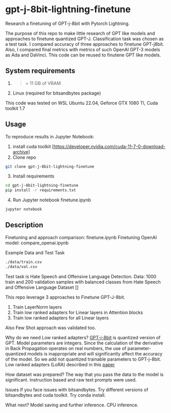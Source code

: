 # gpt-j-8bit-lightning-finetune

Research a finetuning of GPT-j-8bit with Pytorch Lightning. 

The purpose of this repo to make little research of GPT like models and approaches to finetune quantized GPT-J. Сlassification task was chosen as a test task. I compared accuracy of three approaches to finetune GPT-j8bit. Also, I compared final metrics with metrics of such OpenAI GPT-3 models as Ada and DaVinci. This code can be reused to finutene GPT like models. 

## System requirements

1. >= 11 GB of VRAM
2. Linux (required for bitsandbytes package)

This code was tested on WSL Ubuntu 22.04, Geforce GTX 1080 TI, Cuda toolkit 1.7

## Usage

To reproduce results in Jupyter Notebook:

1. install cuda toolkit [https://developer.nvidia.com/cuda-11-7-0-download-archive]
2. Clone repo
```bash
git clone gpt-j-8bit-lightning-finetune
```
3. Install requirements
```bash
cd gpt-j-8bit-lightning-finetune
pip install -r requirements.txt
```
4. Run Jupyter notebook finetune.ipynb
```bash
jupyter notebook
```

## Description

Finetuning and approach comparison: finetune.ipynb
Finetuning OpenAI model: compare_openai.ipynb

Example Data and Test Task
```bash
./data/train.csv
./data/val.csv
```

Test task is Hate Speech and Offensive Language Detection.
Data: 1000 train and 200 validation samples with balanced classes from Hate Speech and Offensive Language Dataset []

This repo leverage 3 approaches to Finetune GPT-J-8bit.
1. Train LayerNorm layers 
2. Train low ranked adapters for Linear layers in Attention blocks 
3. Train low ranked adapters for all Linear layers

Also Few Shot approach was validated too.

Why do we need Low ranked adapters?
[GPT-j-8bit](https://huggingface.co/hivemind/gpt-j-6B-8bit) is quantized version of GPT. Model parameters are integers. Since the calculation of the derivative in Back Propagation operates on real numbers, the use of parameter-quantized models is inappropriate and will significantly affect the accuracy of the model. So we add not quantized trainable parameters to GPT-j-8bit. Low ranked adapters (LoRA) described in this [paper](https://arxiv.org/abs/2106.09685)

How dataset was prepared?
The way that you pass the data to the model is significant.  Instruction based and raw text prompts were used.

Issues
If you face issues with bitsandbytes. Try different versions of bitsandbytes and cuda toolkit. Try conda install.

What next?
Model saving and further inference. CPU inference.